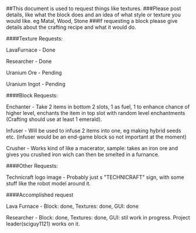 ##This document is used to request things like textures.
###Please post details, like what the block does and an idea of what style or texture you would like. eg Matal, Wood, Stone
###If requesting a block please give details about the crafting recipe and what it would do.


####Texture Requests:

LavaFurnace - Done

Researcher - Done

Uranium Ore - Pending

Uranium Ingot - Pending



####Block Requests:

Enchanter - Take 2 items in bottom 2 slots, 1 as fuel, 1 to enhance chance of higher level, enchants the item in top slot with random level enchantments (Crafting should use at least 1 emerald).

Infuser - Will be used to infuse 2 items into one, eg making hybrid seeds etc. (infuser would be an end-game block so not important at the moment)

Crusher - Works kind of like a macerator, sample: takes an iron ore and gives you crushed iron wich can then be smelted in a furnance.

####Other Requests:

Technicraft logo image - Probably just s "TECHNICRAFT" sign, with some stuff like the robot model around it.

####Accomplished request

Lava Furnace - Block: done, Textures: done, GUI: done

Researcher - Block: done, Textures: done, GUI: stil work in progress. Project leader(sciguy1121) works on it.






